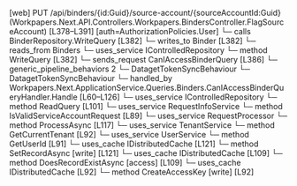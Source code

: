 [web] PUT /api/binders/{id:Guid}/source-account/{sourceAccountId:Guid}  (Workpapers.Next.API.Controllers.Workpapers.BindersController.FlagSourceAccount)  [L378–L391] [auth=AuthorizationPolicies.User]
  └─ calls BinderRepository.WriteQuery [L382]
  └─ writes_to Binder [L382]
    └─ reads_from Binders
  └─ uses_service IControlledRepository<Binder>
    └─ method WriteQuery [L382]
  └─ sends_request CanIAccessBinderQuery [L386]
    └─ generic_pipeline_behaviors 2
      └─ DatagetTokenSyncBehaviour
      └─ DatagetTokenSyncBehaviour
    └─ handled_by Workpapers.Next.ApplicationService.Queries.Binders.CanIAccessBinderQueryHandler.Handle [L60–L126]
      └─ uses_service IControlledRepository<Binder>
        └─ method ReadQuery [L101]
      └─ uses_service RequestInfoService
        └─ method IsValidServiceAccountRequest [L89]
      └─ uses_service RequestProcessor
        └─ method ProcessAsync [L117]
      └─ uses_service TenantService
        └─ method GetCurrentTenant [L92]
      └─ uses_service UserService
        └─ method GetUserId [L91]
      └─ uses_cache IDistributedCache [L121]
        └─ method SetRecordAsync [write] [L121]
      └─ uses_cache IDistributedCache [L109]
        └─ method DoesRecordExistAsync [access] [L109]
      └─ uses_cache IDistributedCache [L92]
        └─ method CreateAccessKey [write] [L92]

